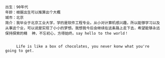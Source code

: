     出生：90年代
	年龄：根据出生可以推算出个大概
	城市：北京
	简介：我毕业于北京工业大学，学的是软件工程专业。从小对计算机感兴趣，所以能够学习以及从事这个业，可以说是实现了小小的梦想。我想我今后会继续在这条路上走下去，希望能够永远保持探索的精  神，不忘初心，方得始终。say hello to the world！  
	

		 Life is like a box of chocolates, you never konw what you're going to get.